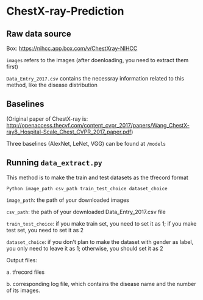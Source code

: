 # ChestX-ray-Prediction

## Raw data source
Box: https://nihcc.app.box.com/v/ChestXray-NIHCC

`images` refers to the images (after doenloading, you need to extract them first)

`Data_Entry_2017.csv` contains the necessray information related to this method, like the disease distribution

## Baselines
(Original paper of ChestX-ray is: http://openaccess.thecvf.com/content_cvpr_2017/papers/Wang_ChestX-ray8_Hospital-Scale_Chest_CVPR_2017_paper.pdf)

Three baselines (AlexNet, LeNet, VGG) can be found at `/models`

## Running `data_extract.py`
This method is to make the train and test datasets as the tfrecord format

    Python image_path csv_path train_test_choice dataset_choice

`image_path`: the path of your downloaded images

`csv_path`: the path of your downloaded Data_Entry_2017.csv file

`train_test_choice`: if you make train set, you need to set it as 1; if you make test set, you need to set it as 2

`dataset_choice`: if you don't plan to make the dataset with gender as label, you only need to leave it as 1; otherwise, you should set it as 2 

Output files:

a. tfrecord files

b. corresponding log file, which contains the disease name and the number of its images.







